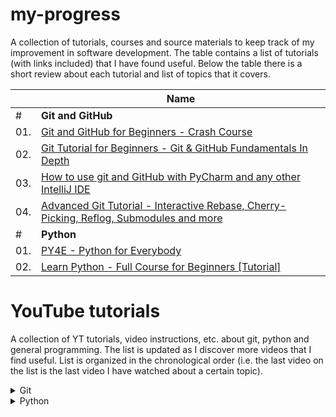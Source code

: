 # my-progress
A collection of tutorials, courses and source materials to keep track of my improvement in software development. The table contains a list of tutorials (with links included) that I have found useful. Below the table there is a short review about each tutorial and list of topics that it covers.

|     |Name                                                                                                                                         
|  -- | ------------------------------------------------------------------------------------------------------------------------------------------- |
|  #  | **Git and GitHub**                                                                                                                          |
| 01. | [Git and GitHub for Beginners - Crash Course](https://www.youtube.com/watch?v=RGOj5yH7evk)                                                  |
| 02. | [Git Tutorial for Beginners - Git & GitHub Fundamentals In Depth](https://www.youtube.com/watch?v=DVRQoVRzMIY)                              |
| 03. | [How to use git and GitHub with PyCharm and any other IntelliJ IDE](https://www.youtube.com/watch?v=dBMHuIWbF_k)                            |
| 04. | [Advanced Git Tutorial - Interactive Rebase, Cherry-Picking, Reflog, Submodules and more](https://www.youtube.com/watch?v=qsTthZi23VE)      |
|  #  | **Python**                                                                                                                                  |
| 01. | [PY4E - Python for Everybody](https://www.py4e.com)                                                                                         |
| 02. | [Learn Python - Full Course for Beginners [Tutorial]](https://www.youtube.com/watch?app=desktop&v=rfscVS0vtbw)                              |

# YouTube tutorials

A collection of YT tutorials, video instructions, etc. about git, python and general programming. The list is updated as I discover more videos that I find useful. List is organized in the chronological order (i.e. the last video on the list is the last video I have watched about a certain topic).

 <details>
      <summary>Git</summary>

1. [Git and GitHub for Beginners - Crash Course](https://www.youtube.com/watch?v=RGOj5yH7evk)
  
    <img src="https://user-images.githubusercontent.com/37661642/148603549-6051b72b-6190-4151-9755-27cc0a65e009.png" width="250"> <img src="https://user-images.githubusercontent.com/37661642/148584180-1ee76a1c-56fa-4d95-99dc-d4477a549353.png" width="250"> <img src="https://user-images.githubusercontent.com/37661642/148584192-5531fcc4-9ae1-41e6-9336-a5ff1317248d.png" width="250">

    Git and GitHub basics. What is commit, push, branching, forking, pull requset. Examples done in Visual Studio Code.
    
     Some of the topics in the video are: 
    - using git in local machine
    - cloning through VS Code
    - git commit, add, push
    - SSH keys
    - comparison between GitHub and local git workflow
    - git branching, forking, undoing
    
2. [Git Tutorial for Beginners - Git & GitHub Fundamentals In Depth](https://www.youtube.com/watch?v=DVRQoVRzMIY)

    <img src="https://user-images.githubusercontent.com/37661642/148578971-6fcfa3aa-fe1d-4fe9-9260-b985ad87de78.png" width="250"> <img src="https://user-images.githubusercontent.com/37661642/148578976-69dccd64-be91-4830-8dbc-06b2644e048e.png" width="250"> <img src="https://user-images.githubusercontent.com/37661642/148578957-899295e4-0d5b-47dd-9fc1-3785dcfe6be7.png" width="250">
    
     Some of the topics in the video are: 
    - Introduction
    - Git vs GitHub
    - GitHub Workflow
    - Git History and Branches
    - GitHub UI Example
    - Git Setup
    - Basic Git Commands
    - Branches
    - Remote Repositories
    - Global Config
    - More Examples
    
3. [How to use git and GitHub with PyCharm and any other IntelliJ IDE](https://www.youtube.com/watch?v=dBMHuIWbF_k)

    <img src="https://user-images.githubusercontent.com/37661642/148552555-95ff4d46-f116-44ba-8538-b8ec4854a6c7.png" width="250"> <img src="https://user-images.githubusercontent.com/37661642/148552562-a7423434-295d-460d-b5dd-adb1c05c36ec.png" width="250"> <img src="https://user-images.githubusercontent.com/37661642/148552569-36bcb769-16c4-4214-8e98-9047193b2fd0.png" width="250">
    
    Git and GitHub in PyCharm IDE with the explanation how to initialize a git repository, add a .gitingore file, create branches, merge local changes, create a GitHub repository, push the code to GitHub.
    
    Some of the topics in the video are:  
    - Introduction
    - Create a Python project
    - Use PyCharm version control
    - Initialize git
    - gitignore
    - First commit
    - Add files to .gitignore 
    - Create a branch
    - Merge local changes
    - GitHub create a repository
    - Pull changes from GitHub
    - Manage conflicts

 
4. [Advanced Git Tutorial - Interactive Rebase, Cherry-Picking, Reflog, Submodules and more](https://www.youtube.com/watch?v=qsTthZi23VE)
    
    <img src="https://user-images.githubusercontent.com/37661642/148548858-c854fb5b-2ede-4780-adf2-ca6ebb126f31.png" width="250"> <img src="https://user-images.githubusercontent.com/37661642/148550853-af24b14c-9469-4e27-bd0b-45a6e3dc3cca.png" width="250"> <img src="https://user-images.githubusercontent.com/37661642/148550905-305a6ace-c202-4cfe-9c51-9885997f1d45.png" width="250">
    
    Topics are presented slowly and concisely. Examples are shown in Git Tower Client, but all commands are done using git in command line.
    
    Some of the topics in the video are: 
    - Interactive Rebase 
    - Cherry-Picking 
    - Reflog
    - Submodules
    - Search & Find
</details>
<details>
      <summary>Python</summary>

1. [PY4E - Python for Everybody](https://www.py4e.com)

    <img src="https://user-images.githubusercontent.com/37661642/148606816-6b3e608c-00f1-405d-8299-dbcba7e688bb.png" width="250"> <img src="https://user-images.githubusercontent.com/37661642/148606842-603aa96d-62b7-4da2-8646-e0d9963b96ff.png" width="250"> <img src="https://user-images.githubusercontent.com/37661642/148606856-109caba2-bed4-4cc2-8f0d-ea6983d8f573.png" width="250">
    
    A lot of theory and mostly exaples with databases for processing natural language (email extraction, spider, server connection...). Course is designed for beginners. It has     a lot of theory and it goes into details. Analogy used for the explanation is excellent.
    
    Some of the topics in the video are: 
    - Variables, Expressions, and Statements
    - Functions
    - Loops and Iterations
    - Strings
    - Python Lists
    - Dictionaries
    - Tuples
    - Regular Expressions
    - Networked Programs
    - Using Web Services
    - Python Objects
    - Databases
    - Data Visualization

2. [Learn Python - Full Course for Beginners [Tutorial]](https://www.youtube.com/watch?app=desktop&v=rfscVS0vtbw)

   <img src="https://user-images.githubusercontent.com/37661642/148607401-16689db8-956a-4fb7-a14d-1d8581d8580f.png" width="250"> <img src="https://user-images.githubusercontent.com/37661642/148607414-abbca2a3-c52c-4f98-8d54-21639ee45d28.png" width="250"> <img src="https://user-images.githubusercontent.com/37661642/148607426-a4079599-4709-4089-ab26-1a4393f12a37.png" width="250">

    Covers python basics with examples. This tutorial is great for learning the python sytax through simple scripts that can be written in a very short time.
    
    Some of the topics in the video are: 
    - Setup and Hello World
    - Variables and Data Types
    - Working with Strings, Numbers, Lists
    - Loops
    - Dictionaries
    - Try/Except
    - Reading Files and Writing to Files
    - Classes and Objects
    - Inheritance
</details>
